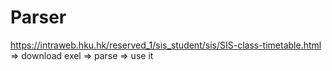 # Parser
https://intraweb.hku.hk/reserved_1/sis_student/sis/SIS-class-timetable.html => download exel => parse => use it
